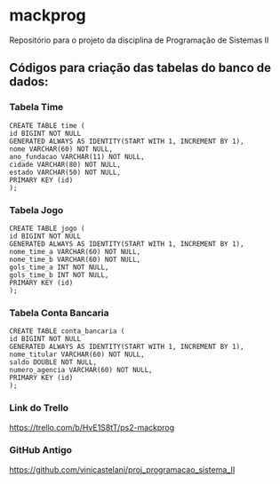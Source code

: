 # mackprog
Repositório para o projeto da disciplina de Programação de Sistemas II

## Códigos para criação das tabelas do banco de dados:

### Tabela Time
```
CREATE TABLE time (
id BIGINT NOT NULL
GENERATED ALWAYS AS IDENTITY(START WITH 1, INCREMENT BY 1),
nome VARCHAR(60) NOT NULL,
ano_fundacao VARCHAR(11) NOT NULL,
cidade VARCHAR(80) NOT NULL,
estado VARCHAR(50) NOT NULL,
PRIMARY KEY (id)
);
```

### Tabela Jogo
```
CREATE TABLE jogo (
id BIGINT NOT NULL
GENERATED ALWAYS AS IDENTITY(START WITH 1, INCREMENT BY 1),
nome_time_a VARCHAR(60) NOT NULL,
nome_time_b VARCHAR(60) NOT NULL,
gols_time_a INT NOT NULL,
gols_time_b INT NOT NULL,
PRIMARY KEY (id)
);
```

### Tabela Conta Bancaria
```
CREATE TABLE conta_bancaria (
id BIGINT NOT NULL
GENERATED ALWAYS AS IDENTITY(START WITH 1, INCREMENT BY 1),
nome_titular VARCHAR(60) NOT NULL,
saldo DOUBLE NOT NULL,
numero_agencia VARCHAR(60) NOT NULL,
PRIMARY KEY (id)
);
```

### Link do Trello
https://trello.com/b/HvE1S8tT/ps2-mackprog

### GitHub Antigo
https://github.com/vinicastelani/proj_programacao_sistema_II
